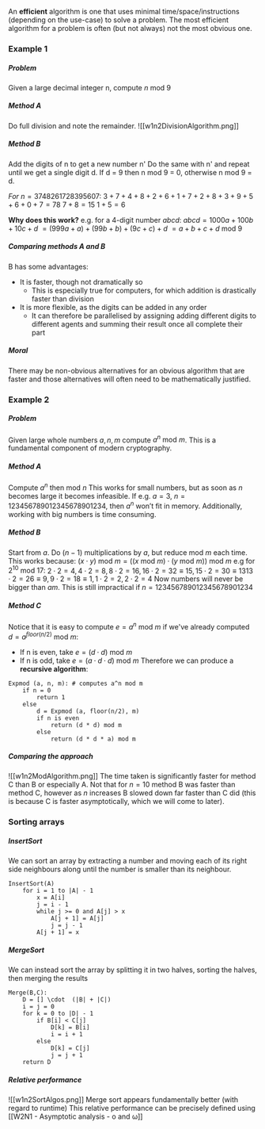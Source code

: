 An <b>efficient</b> algorithm is one that uses minimal time/space/instructions (depending on the use-case) to solve a problem. The most efficient algorithm for a problem is often (but not always) not the most obvious one.

### Example 1
##### Problem
Given a large decimal integer n, compute $n \text{ mod } 9$

##### Method A
Do full division and note the remainder.
![[w1n2DivisionAlgorithm.png]]

##### Method B
Add the digits of n to get a new number n'
Do the same with n' and repeat until we get a single digit d. If d = 9 then n mod 9 = 0, otherwise n mod 9 = d.

$\textit{For } n = 3748261728395607:$
$3+7+4+8+2+6+1+7+2+8+3+9+5+6+0+7 = 78$
$7 + 8 = 15$
$1 + 5 = 6$

**Why does this work?**
e.g. for a 4-digit number $abcd$:
$abcd = 1000a + 100b + 10c + d$
$=(999a+a)+(99b+b)+(9c+c)+d$
$=a+b+c+d\text{ mod } 9$

##### Comparing methods A and B
B has some advantages:
- It is faster, though not dramatically so
	- This is especially true for computers, for which addition is drastically faster than division
- It is more flexible, as the digits can be added in any order
	- It can therefore be parallelised by assigning adding different digits to different agents and summing their result once all complete their part

##### Moral
There may be non-obvious alternatives for an obvious algorithm that are faster and those alternatives will often need to be mathematically justified.

### Example 2
##### Problem
Given large whole numbers $a,n,m$ compute $a^n\text{ mod } m$. This is a fundamental component of modern cryptography.

##### Method A
Compute $a^n$ then $\text{mod } n$ 
This works for small numbers, but as soon as $n$ becomes large it becomes infeasible.
If e.g. $a = 3,$  $n = 123456789012345678901234$,  then $a^n$ won’t fit in memory.
Additionally, working with big numbers is time consuming.

##### Method B
Start from $a$.
Do $(n-1)$ multiplications by $a$, but reduce $\text{mod } m$ each time. This works because:
$(x\cdot y) \text{ mod } m = ((x \text{ mod } m) \cdot  (y \text{ mod } m)) \text{ mod } m$
e.g for $2^{10} \text{ mod } 17$:
$2\cdot 2=4,4\cdot 2=8,8\cdot 2=16,16\cdot 2=32\equiv15,15\cdot 2=30\equiv13$$13\cdot 2=26\equiv9,9\cdot 2=18\equiv1,1\cdot 2=2,2\cdot 2=4$
Now numbers will never be bigger than $am$.
This is still impractical if $n = 123456789012345678901234$

##### Method C
Notice that it is easy to compute $e=a^n\text{ mod } m$ if we've already computed $d=a^{floor(n/2)} \text{ mod } m$:
- If n is even, take $e = (d\cdot d) \text{ mod } m$
- If n is odd, take $e = (a\cdot d\cdot d) \text{ mod } m$
Therefore we can produce a **recursive algorithm**:
```
Expmod (a, n, m): # computes a^n mod m
	if n = 0
		return 1
	else
		d = Expmod (a, floor(n/2), m)
		if n is even
			return (d * d) mod m
		else
			return (d * d * a) mod m
```
##### Comparing the approach
![[w1n2ModAlgorithm.png]]
The time taken is significantly faster for method C than B or especially A. Not that for $n=10$ method B was faster than method C, however as $n$ increases B slowed down far faster than C did (this is because C is faster asymptotically, which we will come to later).

### Sorting arrays
##### InsertSort
We can sort an array by extracting a number and moving each of its right side neighbours along until the number is smaller than its neighbour.
```
InsertSort(A)
	for i = 1 to |A| - 1
		x = A[i]
		j = i - 1
		while j >= 0 and A[j] > x
			A[j + 1] = A[j]
			j = j - 1
		A[j + 1] = x
```

##### MergeSort
We can instead sort the array by splitting it in two halves, sorting the halves, then merging the results
```
Merge(B,C):
	D = [] \cdot  (|B| + |C|)
	i = j = 0
	for k = 0 to |D| - 1
		if B[i] < C[j]
			D[k] = B[i]
			i = i + 1
		else
			D[k] = C[j]
			j = j + 1
	return D
```

##### Relative performance
![[w1n2SortAlgos.png]]
Merge sort appears fundamentally better (with regard to runtime)
This relative performance can be precisely defined using [[W2N1 - Asymptotic analysis - o and ω]]